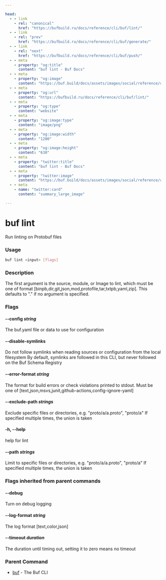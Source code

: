 ```yaml
---

head:
  - - link
    - rel: "canonical"
      href: "https://bufbuild.ru/docs/reference/cli/buf/lint/"
  - - link
    - rel: "prev"
      href: "https://bufbuild.ru/docs/reference/cli/buf/generate/"
  - - link
    - rel: "next"
      href: "https://bufbuild.ru/docs/reference/cli/buf/push/"
  - - meta
    - property: "og:title"
      content: "buf lint - Buf Docs"
  - - meta
    - property: "og:image"
      content: "https://buf.build/docs/assets/images/social/reference/cli/buf/lint.png"
  - - meta
    - property: "og:url"
      content: "https://bufbuild.ru/docs/reference/cli/buf/lint/"
  - - meta
    - property: "og:type"
      content: "website"
  - - meta
    - property: "og:image:type"
      content: "image/png"
  - - meta
    - property: "og:image:width"
      content: "1200"
  - - meta
    - property: "og:image:height"
      content: "630"
  - - meta
    - property: "twitter:title"
      content: "buf lint - Buf Docs"
  - - meta
    - property: "twitter:image"
      content: "https://buf.build/docs/assets/images/social/reference/cli/buf/lint.png"
  - - meta
    - name: "twitter:card"
      content: "summary_large_image"

---
```


# buf lint

Run linting on Protobuf files

### Usage

```sh
buf lint <input> [flags]
```

### Description

The first argument is the source, module, or Image to lint, which must be one of format \[binpb,dir,git,json,mod,protofile,tar,txtpb,yaml,zip\]. This defaults to "." if no argument is specified.

### Flags

#### \--config _string_

The buf.yaml file or data to use for configuration

#### \--disable-symlinks

Do not follow symlinks when reading sources or configuration from the local filesystem By default, symlinks are followed in this CLI, but never followed on the Buf Schema Registry

#### \--error-format _string_

The format for build errors or check violations printed to stdout. Must be one of \[text,json,msvs,junit,github-actions,config-ignore-yaml\]

#### \--exclude-path _strings_

Exclude specific files or directories, e.g. "proto/a/a.proto", "proto/a" If specified multiple times, the union is taken

#### \-h, --help

help for lint

#### \--path _strings_

Limit to specific files or directories, e.g. "proto/a/a.proto", "proto/a" If specified multiple times, the union is taken

### Flags inherited from parent commands

#### \--debug

Turn on debug logging

#### \--log-format _string_

The log format \[text,color,json\]

#### \--timeout _duration_

The duration until timing out, setting it to zero means no timeout

### Parent Command

- [buf](../) - The Buf CLI
